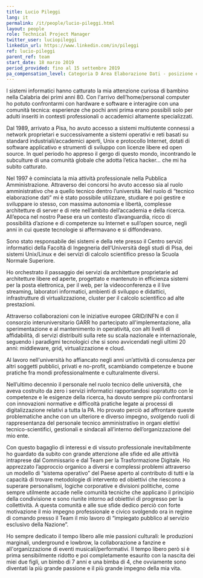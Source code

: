 ```yaml
---
title: Lucio Pileggi
lang: it
permalink: /it/people/lucio-pileggi.html
layout: people
role: Technical Project Manager
twitter_user: luciopileggi
linkedin_url: https://www.linkedin.com/in/pileggi
ref: lucio-pileggi
parent_ref: team
start_date: 18 marzo 2019
period_provided: fino al 15 settembre 2019
pa_compensation_level: Categoria D Area Elaborazione Dati - posizione economica D3 / A F3
---
```

I sistemi informatici hanno catturato la mia attenzione curiosa di bambino nella Calabria dei primi anni 80. Con l'arrivo dell’home/personal computer ho potuto confrontarmi con hardware e software e interagire con una comunità tecnica: esperienze che pochi anni prima erano possibili solo per adulti inseriti in contesti professionali o accademici altamente specializzati.

Dal 1989, arrivato a Pisa, ho avuto accesso a sistemi multiutente connessi a network proprietari e successivamente a sistemi operativi e reti basati su standard industriali/accademici aperti, Unix e protocollo Internet, dotati di software applicativo e strumenti di sviluppo con licenze libere ed open source. In quel periodo ho appreso il gergo di questo mondo, incontrando le subculture di una comunità globale che adotta l’etica hacker... che mi ha subito catturato.

Nel 1997 è cominciata la mia attività professionale nella Pubblica Amministrazione. Attraverso dei concorsi ho avuto accesso sia al ruolo amministrativo che a quello tecnico dentro l’università. Nel ruolo di “tecnico elaborazione dati” mi è stato possibile utilizzare, studiare e poi gestire e sviluppare io stesso, con massima autonomia e libertà, complesse architetture di server e di rete nell’ambito dell’accademia e della ricerca. All’epoca nel nostro Paese era un contesto d’avanguardia, ricco di possibilità d’azione e di competenze su Internet e sull’open source, negli anni in cui queste tecnologie si affermavano e si diffondevano.

Sono stato responsabile dei sistemi e della rete presso il Centro servizi informatici della Facoltà di Ingegneria dell’Università degli studi di Pisa, dei sistemi Unix/Linux e dei servizi di calcolo scientifico presso la Scuola Normale Superiore.

Ho orchestrato il passaggio dei servizi da architetture proprietarie ad architetture libere ed aperte, progettato e mantenuto in efficienza sistemi per la posta elettronica, per il web, per la videoconferenza e il live streaming, laboratori informatici, ambienti di sviluppo e didattici, infrastrutture di virtualizzazione, cluster per il calcolo scientifico ad alte prestazioni.



Attraverso collaborazioni con le iniziative europee GRID/INFN e con il consorzio interuniversitario GARR ho partecipato all'implementazione, alla sperimentazione e al mantenimento in operatività, con alti livelli di affidabilità, di servizi distribuiti sulla rete su scala nazionale e internazionale, seguendo i paradigmi tecnologici che si sono avvicendati negli ultimi 20 anni: middleware, grid, virtualizzazione e cloud.

Al lavoro nell'università ho affiancato negli anni un’attività di consulenza per altri soggetti pubblici, privati e no-profit, scambiando competenze e buone pratiche fra mondi professionalmente e culturalmente diversi.

Nell’ultimo decennio il personale nel ruolo tecnico delle università, che aveva costruito da zero i servizi informatici rapportandosi sopratutto con le competenze e le esigenze della ricerca, ha dovuto sempre più confrontarsi con innovazioni normative e difficoltà pratiche legate ai processi di digitalizzazione relativi a tutta la PA. Ho provato perciò ad affrontare queste problematiche anche con un ulteriore e diverso impegno, svolgendo ruoli di rappresentanza del personale tecnico amministrativo in organi elettivi tecnico-scientifici, gestionali e sindacali all’interno dell’organizzazione del mio ente.

Con questo bagaglio di interessi e di vissuto professionale inevitabilmente ho guardato da subito con grande attenzione alle sfide ed alle attività intraprese dal Commissario e dal Team per la Trasformazione Digitale. Ho apprezzato l’approccio organico a diversi e complessi problemi attraverso un modello di “sistema operativo” del Paese aperto al contributo di tutti e la capacità di trovare metodologie di intervento ed obiettivi che riescono a superare personalismi, logiche corporative e divisioni politiche, come sempre utilmente accade nelle comunità tecniche che applicano il principio della condivisione e sono riunite intorno ad obiettivi di progresso per la collettività. A questa comunità e alle sue sfide dedico perciò con forte motivazione il mio impegno professionale e civico svolgendo ora in regime di comando presso il Team il mio lavoro di “impiegato pubblico al servizio esclusivo della Nazione”.

Ho sempre dedicato il tempo libero alle mie passioni culturali: le produzioni marginali, underground e lowbrow, la collaborazione a fanzine e all'organizzazione di eventi musicali/performativi. Il tempo libero però si è prima sensibilmente ridotto e poi completamente esaurito con la nascita dei miei due figli, un bimbo di 7 anni e una bimba di 4, che ovviamente sono diventati la più grande passione e il più grande impegno della mia vita.
